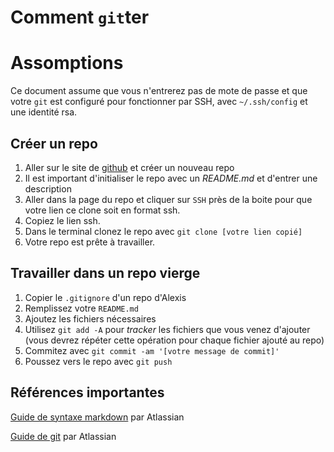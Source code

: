 # Comment `git`ter

# Assomptions

Ce document assume que vous n'entrerez pas de mote de passe et que votre `git` est configuré pour fonctionner par SSH, avec `~/.ssh/config` et une identité rsa.

## Créer un repo

1. Aller sur le site de [github](https://github.com/) et créer un nouveau repo
2. Il est important d'initialiser le repo avec un _README.md_ et d'entrer une description
3. Aller dans la page du repo et cliquer sur `SSH` près de la boite pour que votre lien ce clone soit en format ssh.
4. Copiez le lien ssh.
5. Dans le terminal clonez le repo avec `git clone [votre lien copié]`
6. Votre repo est prête à travailler.

## Travailler dans un repo vierge

1. Copier le `.gitignore` d'un repo d'Alexis
2. Remplissez votre `README.md`
3. Ajoutez les fichiers nécessaires
4. Utilisez `git add -A` pour _tracker_ les fichiers que vous venez d'ajouter (vous devrez répéter cette opération pour chaque fichier ajouté au repo)
5. Commitez avec `git commit -am '[votre message de commit]'`
6. Poussez vers le repo avec `git push`

## Références importantes

[Guide de syntaxe markdown](https://confluence.atlassian.com/display/STASH/Markdown+syntax+guide) par Atlassian

[Guide de git](https://www.atlassian.com/git/tutorials/) par Atlassian
